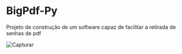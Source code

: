 # BigPdf-Py
 Projeto de construção de um software capaz de facilitar a retirada de senhas de pdf
 
 ![Capturar](https://user-images.githubusercontent.com/42920754/212448653-63797975-b0d4-493e-9c00-dcc5f4293754.PNG)
